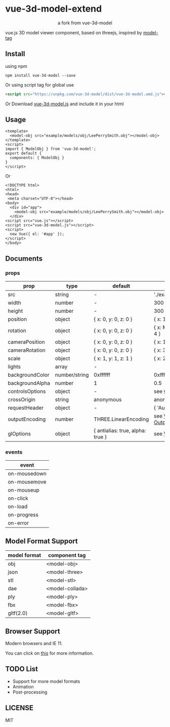 # vue-3d-model-extend

<p align="center">
    <a src="https://github.com/hujiulong/vue-3d-model" alt="github link">a fork from vue-3d-model</a>
</p>

vue.js 3D model viewer component, based on threejs, inspired by [model-tag](https://github.com/mrdoob/model-tag)

## Install
using npm
```
npm install vue-3d-model --save
```
Or using script tag for global use
```html
<script src="https://unpkg.com/vue-3d-model/dist/vue-3d-model.umd.js"></script>
```

Or Download <a href="https://unpkg.com/vue-3d-model/dist/vue-3d-model.umd.js">vue-3d-model.js</a> and include it in your html

## Usage

```vue
<template>
  <model-obj src="example/models/obj/LeePerrySmith.obj"></model-obj>
</template>
<script>
import { ModelObj } from 'vue-3d-model';
export default {
  components: { ModelObj }
}
</script>
```
Or
```vue
<!DOCTYPE html>
<html>
<head>
 <meta charset="UTF-8"></head>
<body>
  <div id="app">
    <model-obj src="example/models/obj/LeePerrySmith.obj"></model-obj>
  </div>
<script src="vue.js"></script>
<script src="vue-3d-model.js"></script>
<script>
  new Vue({ el: '#app' });
</script>
</body>
```

## Documents

### props
| prop            | type          | default              |  example                                   |
| --------------- |---------------|----------------------|--------------------------------------------|  
| src             | string        | -                    | './exapmle.obj'                            |
| width           | number        | -                    | 300                                        |
| height          | number        | -                    | 300                                        |
| position        | object        | { x: 0, y: 0, z: 0 } | { x: 100, y: 20, z: -10 }                  |
| rotation        | object        | { x: 0, y: 0, z: 0 } | { x: Math.PI / 2, y: 0, z: - Math.PI / 4 } |
| cameraPosition  | object        | { x: 0, y: 0, z: 0 } | { x: 1, y: 2, z: -3 } |
| cameraRotation  | object        | { x: 0, y: 0, z: 0 } | { x: 3, y: 2, z: -1 } |
| scale           | object        | { x: 1, y: 1, z: 1 } | { x: 2, y: 2, z: 3 }                       |
| lights          | array         | -                    |                                            |
| backgroundColor | number/string | 0xffffff             | 0xffffff/'#f00'/'rgb(255,255,255)'         |
| backgroundAlpha | number        | 1                    | 0.5                                        |
| controlsOptions | object        | -                    | see [OrbitControls Properties](https://threejs.org/docs/#examples/en/controls/OrbitControls) |
| crossOrigin     | string        | anonymous            | anonymous/use-credentials                  |
| requestHeader   | object        | -                    | { 'Authorization: Bearer token' }          |
| outputEncoding     | number       | THREE.LinearEncoding                | see [WebGLRenderer OutputEncoding](https://threejs.org/docs/index.html#api/en/renderers/WebGLRenderer.outputEncoding)                                 |
| glOptions       | object        | { antialias: true, alpha: true }  | see [WebGLRenderer Parameters](https://threejs.org/docs/index.html#api/en/renderers/WebGLRenderer) |

### events

| event         |
| ------------- |
| on-mousedown  |
| on-mousemove  |
| on-mouseup    |
| on-click      |
| on-load       |
| on-progress   |
| on-error      |

## Model Format Support
| model format  | component tag     |
| ------------- |-------------------|
| obj           | \<model-obj>      |
| json          | \<model-three>    |
| stl           | \<model-stl>      |
| dae           | \<model-collada>  |
| ply           | \<model-ply>      |
| fbx           | \<model-fbx>      |
| gltf(2.0)     | \<model-gltf>     |

## Browser Support
Modern browsers and IE 11.

You can click on [this](http://caniuse.com/#search=webgl) for more information. 

## TODO List
* Support for more model formats
* Animation
* Post-processing

## LICENSE
MIT
